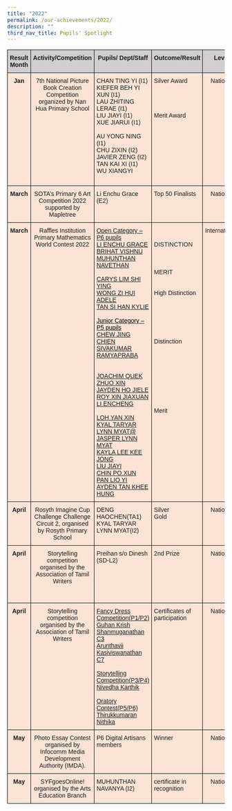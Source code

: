 ```yaml
---
title: "2022"
permalink: /our-achievements/2022/
description: ""
third_nav_title: Pupils' Spotlight
---
```




<style type="text/css">
.tg  {border-collapse:collapse;border-spacing:0;}
.tg td{border-color:black;border-style:solid;border-width:1px;font-family:Arial, sans-serif;font-size:14px;
  overflow:hidden;padding:10px 5px;word-break:normal;}
.tg th{border-color:black;border-style:solid;border-width:1px;font-family:Arial, sans-serif;font-size:14px;
  font-weight:normal;overflow:hidden;padding:10px 5px;word-break:normal;}
.tg .tg-9kwi{background-color:#FBE4D5;text-align:left;text-decoration:underline;vertical-align:top}
.tg .tg-ky54{background-color:#FBE4D5;text-align:left;vertical-align:top}
.tg .tg-n5a3{background-color:#D0CECE;font-weight:bold;text-align:center;vertical-align:top}
.tg .tg-dhl3{background-color:#FBE4D5;font-weight:bold;text-align:center;vertical-align:top}
.tg .tg-q6ie{background-color:#FBE4D5;text-align:center;vertical-align:top}
</style>
<table class="tg">
<thead>
  <tr>
    <th class="tg-n5a3">Result Month</th>
    <th class="tg-n5a3">Activity/Competition</th>
    <th class="tg-n5a3">Pupils/ Dept/Staff</th>
    <th class="tg-n5a3">Outcome/Result</th>
    <th class="tg-n5a3">Level</th>
  </tr>
</thead>
<tbody>
  <tr>
    <td class="tg-dhl3">Jan</td>
    <td class="tg-q6ie">7th National Picture Book Creation Competition organized by Nan Hua Primary School </td>
    <td class="tg-ky54">CHAN TING YI (I1)<br>KIEFER BEH YI XUN (I1)<br>LAU ZHITING LERAE (I1)<br>LIU JIAYI (I1)<br>XUE JIARUI (I1)<br> <br>AU YONG NING (I1)<br>CHU ZIXIN (I2)<br>JAVIER ZENG (I2)<br>TAN KAI XI (I1)<br>WU XIANGYI<br> <br> </td>
    <td class="tg-ky54">Silver Award<br> <br> <br> <br> <br>Merit Award</td>
    <td class="tg-q6ie">National</td>
  </tr>
  <tr>
    <td class="tg-dhl3">March</td>
    <td class="tg-q6ie">SOTA’s Primary 6 Art Competition 2022 supported by Mapletree<br> </td>
    <td class="tg-ky54">Li Enchu Grace (E2)</td>
    <td class="tg-ky54">Top 50 Finalists</td>
    <td class="tg-q6ie">National</td>
  </tr>
  <tr>
    <td class="tg-dhl3">March</td>
    <td class="tg-q6ie">Raffles Institution Primary Mathematics <br>World Contest 2022<br> </td>
    <td class="tg-9kwi">Open Category – P6 pupils<br>LI ENCHU GRACE<br>BRIHAT VISHNU<br>MUHUNTHAN NAVETHAN<br> <br>CARYS LIM SHI YING<br>WONG ZI HUI ADELE<br>TAN SI HAN KYLIE<br> <br><span style="color:black">Junior Category – P5 pupils</span><br>CHEW JING CHIEN<br>SIVAKUMAR RAMYAPRABA<br><br><br>JOACHIM QUEK ZHUO XIN<br>JAYDEN HO JIELE<br>ROY XIN JIAXUAN<br>LI ENCHENG<br> <br>LOH YAN XIN<br>KYAL TARYAR LYNN MYAT@ JASPER LYNN MYAT<br>KAYLA LEE KEE JONG<br>LIU JIAYI<br>CHIN PO XUN<br>PAN LIO YI<br>AYDEN TAN KHEE HUNG</td>
    <td class="tg-ky54"> <br><span style="color:#222"> </span><br><span style="color:#222">DISTINCTION</span><br><span style="color:#222"> </span><br><span style="color:#222"> </span><br><span style="color:#222"> </span><br><span style="color:#222">MERIT</span><br><span style="color:#222"> </span><br><span style="color:#222"> </span><br>High Distinction<br><br><br><br><br><br><br>Distinction<br><br><br><br><br><br><br><br><br> <br>Merit<br> </td>
    <td class="tg-q6ie">International</td>
  </tr>
  <tr>
    <td class="tg-dhl3">April</td>
    <td class="tg-q6ie">Rosyth Imagine Cup Challenge Challenge Circuit 2, organised by Rosyth Primary School<br> </td>
    <td class="tg-ky54">DENG HAOCHEN(TA1) <br>KYAL TARYAR LYNN MYAT(I2) </td>
    <td class="tg-ky54">Silver<br>Gold</td>
    <td class="tg-q6ie">   National                </td>
  </tr>
  <tr>
    <td class="tg-dhl3">April</td>
    <td class="tg-q6ie">Storytelling competition organised by the Association of Tamil Writers<br> <br> <br> </td>
    <td class="tg-ky54">Preihan s/o Dinesh (SD-L2)</td>
    <td class="tg-ky54">2nd Prize</td>
    <td class="tg-q6ie">National</td>
  </tr>
  <tr>
    <td class="tg-dhl3">April</td>
    <td class="tg-q6ie">Storytelling competition organised by the Association of Tamil Writers<br> </td>
    <td class="tg-9kwi">Fancy Dress Competition(P1/P2)<br>Guhan Krish Shanmuganathan C3<br> Arunthavii Kasiviswanathan C7<br> <br>Storytelling Competition(P3/P4)<br>Nivedha Karthik<br> <br>Oratory Contest(P5/P6)<br>Thirukkumaran Nithika</td>
    <td class="tg-ky54">Certificates of participation</td>
    <td class="tg-q6ie">National</td>
  </tr>
  <tr>
    <td class="tg-dhl3">May</td>
    <td class="tg-q6ie">Photo Essay Contest organised by Infocomm Media Development Authority (IMDA).</td>
    <td class="tg-ky54">P6 Digital Artisans members</td>
    <td class="tg-ky54">Winner</td>
    <td class="tg-q6ie">National</td>
  </tr>
  <tr>
    <td class="tg-dhl3">May</td>
    <td class="tg-q6ie">SYFgoesOnline! organised by the Arts Education Branch<br> </td>
    <td class="tg-ky54">MUHUNTHAN NAVANYA (I2)</td>
    <td class="tg-ky54">certificate in recognition</td>
    <td class="tg-q6ie">National</td>
  </tr>
</tbody>
</table>